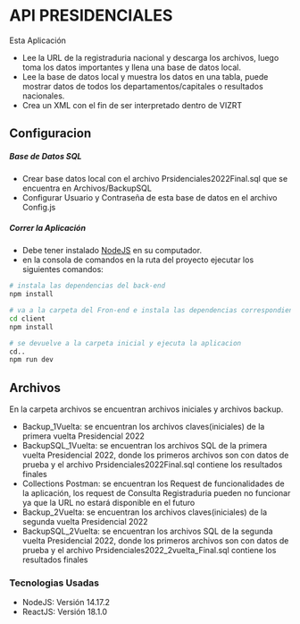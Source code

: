 # API PRESIDENCIALES

Esta Aplicación

 - Lee la URL de la registraduria nacional y descarga los archivos, luego toma los datos importantes y llena una base de datos local.
 - Lee la base de datos local y muestra los datos en una tabla, puede mostrar datos de todos los departamentos/capitales o resultados nacionales.
 - Crea un XML con el fin de ser interpretado dentro de VIZRT

## Configuracion

##### Base de Datos SQL

 - Crear base datos local con el archivo Prsidenciales2022Final.sql que se encuentra en Archivos/BackupSQL
 - Configurar Usuario y Contraseña de esta base de datos en el archivo Config.js

##### Correr la Aplicación

 - Debe tener instalado [NodeJS](https://nodejs.org/es/download/) en su computador.
 - en la consola de comandos en la ruta del proyecto ejecutar los siguientes comandos:
 
```bash
# instala las dependencias del back-end
npm install

# va a la carpeta del Fron-end e instala las dependencias correspondientes
cd client
npm install

# se devuelve a la carpeta inicial y ejecuta la aplicacion
cd..
npm run dev

```

## Archivos

En la carpeta archivos se encuentran archivos iniciales y archivos backup.
 - Backup_1Vuelta: se encuentran los archivos claves(iniciales) de la primera vuelta Presidencial 2022
 - BackupSQL_1Vuelta: se encuentran los archivos SQL de la primera vuelta Presidencial 2022, donde los primeros archivos son con datos de prueba y el archivo Prsidenciales2022Final.sql contiene los resultados finales
 - Collections Postman: se encuentran los Request de funcionalidades de la aplicación, los request de Consulta Registraduria pueden no funcionar ya que la URL no estará disponible en el futuro
 - Backup_2Vuelta: se encuentran los archivos claves(iniciales) de la segunda vuelta Presidencial 2022
 - BackupSQL_2Vuelta: se encuentran los archivos SQL de la segunda vuelta Presidencial 2022, donde los primeros archivos son con datos de prueba y el archivo Prsidenciales2022_2vuelta_Final.sql contiene los resultados finales


### Tecnologias Usadas

 - NodeJS: Versión 14.17.2
 - ReactJS: Versión 18.1.0
 